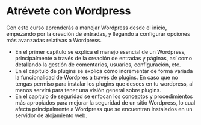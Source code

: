 # Atrévete con Wordpress

Con este curso aprenderás a manejar Wordpress desde el inicio, empezando por la creación de entradas, y llegando a configurar opciones más avanzadas relativas a Wordpress.

* En el primer capítulo se explica el manejo esencial de un Wordpress, principalmente a través de la creación de entradas y páginas, así como detallando la gestión de comentarios, usuarios, configuración, etc. 
* En el capítulo de plugins se explica cómo incrementar de forma variada la funcionalidad de Wordpres a través de plugins. En caso que no tengas permiso para instalar los plugins que desees en tu wordpress, al menos servirá para tener una visión general sobre plugins.
* En el capítulo de seguridad se enfocan los conceptos y procedimientos más apropiados para mejorar la seguridad de un sitio Wordpress, lo cual afecta principalmente a Wordpress que se encuentran instalados en un servidor de alojamiento web.



